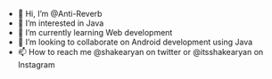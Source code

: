 - 👋 Hi, I’m @Anti-Reverb
- 👀 I’m interested in Java
- 🌱 I’m currently learning Web development
- 💞️ I’m looking to collaborate on Android development using Java
- 📫 How to reach me @shakearyan on twitter or @itsshakearyan on Instagram

<!---
Anti-Reverb/Anti-Reverb is a ✨ special ✨ repository because its `README.md` (this file) appears on your GitHub profile.
You can click the Preview link to take a look at your changes.
--->
